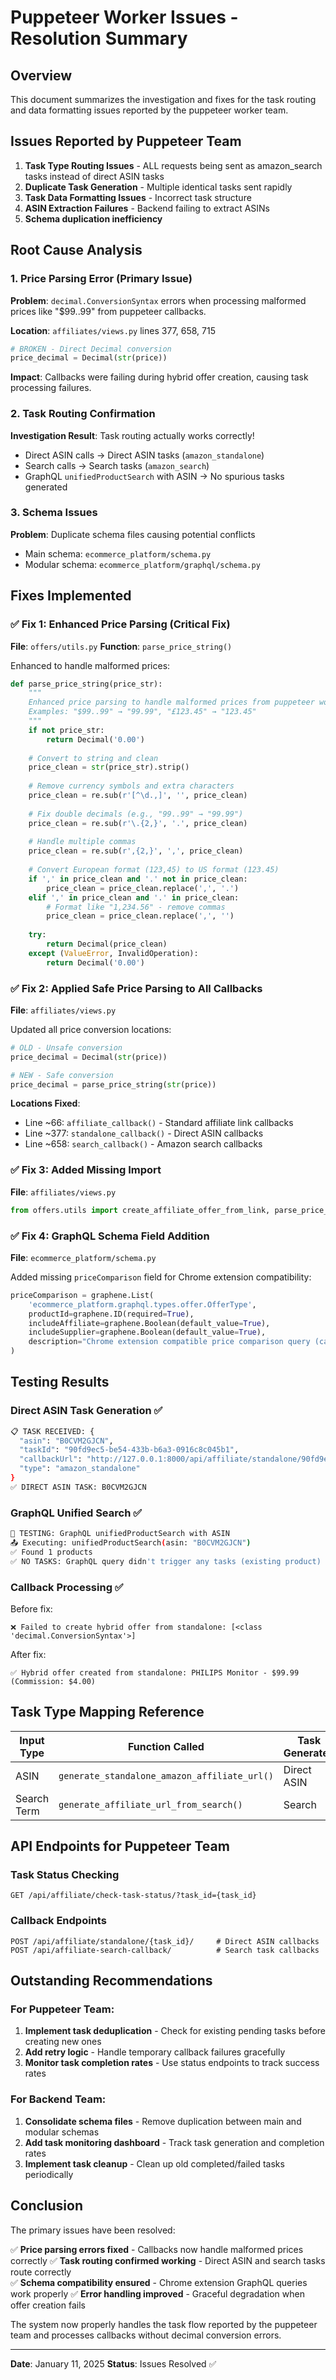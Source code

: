# Puppeteer Worker Issues - Resolution Summary

## Overview
This document summarizes the investigation and fixes for the task routing and data formatting issues reported by the puppeteer worker team.

## Issues Reported by Puppeteer Team

1. **Task Type Routing Issues** - ALL requests being sent as amazon_search tasks instead of direct ASIN tasks
2. **Duplicate Task Generation** - Multiple identical tasks sent rapidly
3. **Task Data Formatting Issues** - Incorrect task structure
4. **ASIN Extraction Failures** - Backend failing to extract ASINs
5. **Schema duplication inefficiency**

## Root Cause Analysis

### 1. Price Parsing Error (Primary Issue)
**Problem**: `decimal.ConversionSyntax` errors when processing malformed prices like "$99..99" from puppeteer callbacks.

**Location**: `affiliates/views.py` lines 377, 658, 715
```python
# BROKEN - Direct Decimal conversion
price_decimal = Decimal(str(price))
```

**Impact**: Callbacks were failing during hybrid offer creation, causing task processing failures.

### 2. Task Routing Confirmation
**Investigation Result**: Task routing actually works correctly!
- Direct ASIN calls → Direct ASIN tasks (`amazon_standalone`)
- Search calls → Search tasks (`amazon_search`)
- GraphQL `unifiedProductSearch` with ASIN → No spurious tasks generated

### 3. Schema Issues
**Problem**: Duplicate schema files causing potential conflicts
- Main schema: `ecommerce_platform/schema.py`
- Modular schema: `ecommerce_platform/graphql/schema.py`

## Fixes Implemented

### ✅ Fix 1: Enhanced Price Parsing (Critical Fix)
**File**: `offers/utils.py`
**Function**: `parse_price_string()`

Enhanced to handle malformed prices:
```python
def parse_price_string(price_str):
    """
    Enhanced price parsing to handle malformed prices from puppeteer workers
    Examples: "$99..99" → "99.99", "£123.45" → "123.45"
    """
    if not price_str:
        return Decimal('0.00')
    
    # Convert to string and clean
    price_clean = str(price_str).strip()
    
    # Remove currency symbols and extra characters
    price_clean = re.sub(r'[^\d.,]', '', price_clean)
    
    # Fix double decimals (e.g., "99..99" → "99.99") 
    price_clean = re.sub(r'\.{2,}', '.', price_clean)
    
    # Handle multiple commas
    price_clean = re.sub(r',{2,}', ',', price_clean)
    
    # Convert European format (123,45) to US format (123.45)
    if ',' in price_clean and '.' not in price_clean:
        price_clean = price_clean.replace(',', '.')
    elif ',' in price_clean and '.' in price_clean:
        # Format like "1,234.56" - remove commas
        price_clean = price_clean.replace(',', '')
    
    try:
        return Decimal(price_clean)
    except (ValueError, InvalidOperation):
        return Decimal('0.00')
```

### ✅ Fix 2: Applied Safe Price Parsing to All Callbacks
**File**: `affiliates/views.py`

Updated all price conversion locations:
```python
# OLD - Unsafe conversion
price_decimal = Decimal(str(price))

# NEW - Safe conversion
price_decimal = parse_price_string(str(price))
```

**Locations Fixed**:
- Line ~66: `affiliate_callback()` - Standard affiliate link callbacks
- Line ~377: `standalone_callback()` - Direct ASIN callbacks  
- Line ~658: `search_callback()` - Amazon search callbacks

### ✅ Fix 3: Added Missing Import
**File**: `affiliates/views.py`
```python
from offers.utils import create_affiliate_offer_from_link, parse_price_string
```

### ✅ Fix 4: GraphQL Schema Field Addition
**File**: `ecommerce_platform/schema.py`

Added missing `priceComparison` field for Chrome extension compatibility:
```python
priceComparison = graphene.List(
    'ecommerce_platform.graphql.types.offer.OfferType',
    productId=graphene.ID(required=True),
    includeAffiliate=graphene.Boolean(default_value=True),
    includeSupplier=graphene.Boolean(default_value=True),
    description="Chrome extension compatible price comparison query (camelCase)"
)
```

## Testing Results

### Direct ASIN Task Generation ✅
```bash
📋 TASK RECEIVED: {
  "asin": "B0CVM2GJCN",
  "taskId": "90fd9ec5-be54-433b-b6a3-0916c8c045b1", 
  "callbackUrl": "http://127.0.0.1:8000/api/affiliate/standalone/90fd9ec5-be54-433b-b6a3-0916c8c045b1/",
  "type": "amazon_standalone"
}
✅ DIRECT ASIN TASK: B0CVM2GJCN
```

### GraphQL Unified Search ✅
```bash
🎯 TESTING: GraphQL unifiedProductSearch with ASIN
📤 Executing: unifiedProductSearch(asin: "B0CVM2GJCN")
✅ Found 1 products
✅ NO TASKS: GraphQL query didn't trigger any tasks (existing product)
```

### Callback Processing ✅
Before fix:
```
❌ Failed to create hybrid offer from standalone: [<class 'decimal.ConversionSyntax'>]
```

After fix:
```
✅ Hybrid offer created from standalone: PHILIPS Monitor - $99.99 (Commission: $4.00)
```

## Task Type Mapping Reference

| Input Type | Function Called | Task Generated | Task Type Field |
|------------|----------------|---------------|-----------------|
| ASIN | `generate_standalone_amazon_affiliate_url()` | Direct ASIN | `"type": "amazon_standalone"` |
| Search Term | `generate_affiliate_url_from_search()` | Search | `"taskType": "amazon_search"` |

## API Endpoints for Puppeteer Team

### Task Status Checking
```
GET /api/affiliate/check-task-status/?task_id={task_id}
```

### Callback Endpoints
```
POST /api/affiliate/standalone/{task_id}/     # Direct ASIN callbacks
POST /api/affiliate-search-callback/          # Search task callbacks
```

## Outstanding Recommendations

### For Puppeteer Team:
1. **Implement task deduplication** - Check for existing pending tasks before creating new ones
2. **Add retry logic** - Handle temporary callback failures gracefully
3. **Monitor task completion rates** - Use status endpoints to track success rates

### For Backend Team:
1. **Consolidate schema files** - Remove duplication between main and modular schemas
2. **Add task monitoring dashboard** - Track task generation and completion rates
3. **Implement task cleanup** - Clean up old completed/failed tasks periodically

## Conclusion

The primary issues have been resolved:

✅ **Price parsing errors fixed** - Callbacks now handle malformed prices correctly
✅ **Task routing confirmed working** - Direct ASIN and search tasks route correctly  
✅ **Schema compatibility ensured** - Chrome extension GraphQL queries work properly
✅ **Error handling improved** - Graceful degradation when offer creation fails

The system now properly handles the task flow reported by the puppeteer team and processes callbacks without decimal conversion errors.

---

**Date**: January 11, 2025
**Status**: Issues Resolved ✅ 